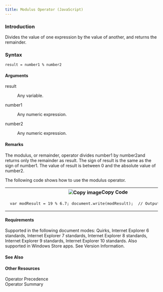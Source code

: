 ```yaml
---
title: Modulus Operator (JavaScript)
---
```


### Introduction 

 Divides the value of one expression by the value of another, and returns the remainder.

### Syntax 

```
result = number1 % number2
```

#### Arguments 

<div id="sectionSection0" class="section" name="collapseableSection" style="" expanded="true">
  <dl class="authored">
    <dt>
      <span class="parameter" sdata="paramReference" xmlns:util="util">result</span>
    </dt>
    <dd>
      <p xmlns:util="util">
        Any variable.
      </p>
    </dd>
    <dt>
      <span class="parameter" sdata="paramReference" xmlns:util="util">number1</span>
    </dt>
    <dd>
      <p xmlns:util="util">
        Any numeric expression.
      </p>
    </dd>
    <dt>
      <span class="parameter" sdata="paramReference" xmlns:util="util">number2</span>
    </dt>
    <dd>
      <p xmlns:util="util">
        Any numeric expression.
      </p>
    </dd>
  </dl>
</div>

#### Remarks 

<div id="languageReferenceRemarksSection" class="section" name="collapseableSection" style="">
  <p xmlns:util="util">
    The modulus, or remainder, operator divides <span class="parameter" sdata="paramReference">number1</span> by <span class="parameter" sdata="paramReference">number2</span>and returns only the
    remainder as <span class="parameter" sdata="paramReference">result</span>. The sign of <span class="parameter" sdata="paramReference">result</span> is the same as the sign of <span class=
    "parameter" sdata="paramReference">number1</span>. The value of <span class="parameter" sdata="paramReference">result</span> is between 0 and the absolute value of <span class="parameter" sdata=
    "paramReference">number2</span>.
  </p>
  <p xmlns:util="util">
    The following code shows how to use the modulus operator.
  </p>
  <div class="code">
    <table width="100%" cellspacing="0" cellpadding="0">
      <tr>
        <th>
          &nbsp;
        </th>
        <th>
          <span class="copyCode" onclick="CopyCode(this)" onkeypress="CopyCode_CheckKey(this, event)" onmouseover="ChangeCopyCodeIcon(this)" onmouseout="ChangeCopyCodeIcon(this)" tabindex=
          "0"><img class="copyCodeImage" name="ccImage" align="absmiddle" alt="Copy image" title="Copy image" src="../icons/copycode.gif" />Copy Code</span>
        </th>
      </tr>
      <tr>
        <td colspan="2">
          <pre>
 var modResult = 19 % 6.7; document.write(modResult);  // Output: 5.6 
</pre>
        </td>
      </tr>
    </table>
  </div>
</div>

#### Requirements 

<div id="requirementsTitleSection" class="section" name="collapseableSection" style="">
  <p xmlns:util="util"></p>
  <p>
    Supported in the following document modes: Quirks, Internet Explorer 6 standards, Internet Explorer 7 standards, Internet Explorer 8 standards, Internet Explorer 9 standards, Internet Explorer 10
    standards. Also supported in Windows Store apps. See Version Information.
  </p>
</div>

#### See Also 

<div id="seeAlsoSection" class="section" name="collapseableSection" style="">
  <h4 class="subHeading">
    Other Resources
  </h4>
  <div class="seeAlsoStyle">
    <span sdata="link" xmlns:util="util">Operator Precedence</span>
  </div>
  <div class="seeAlsoStyle">
    <span sdata="link" xmlns:util="util">Operator Summary</span>
  </div>
</div>

